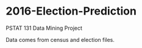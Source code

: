 # 2016-Election-Prediction
PSTAT 131 Data Mining Project

Data comes from census and election files. 
